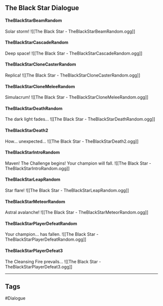 ## The Black Star Dialogue
#### TheBlackStarBeamRandom
Solar storm!
![[The Black Star - TheBlackStarBeamRandom.ogg]]

#### TheBlackStarCascadeRandom
Deep space!
![[The Black Star - TheBlackStarCascadeRandom.ogg]]

#### TheBlackStarCloneCasterRandom
Replica!
![[The Black Star - TheBlackStarCloneCasterRandom.ogg]]

#### TheBlackStarCloneMeleeRandom
Simulacrum!
![[The Black Star - TheBlackStarCloneMeleeRandom.ogg]]

#### TheBlackStarDeathRandom
The dark light fades...
![[The Black Star - TheBlackStarDeathRandom.ogg]]

#### TheBlackStarDeath2
How... unexpected...
![[The Black Star - TheBlackStarDeath2.ogg]]

#### TheBlackStarIntroRandom
Maven! The Challenge begins! Your champion will fall.
![[The Black Star - TheBlackStarIntroRandom.ogg]]

#### TheBlackStarLeapRandom
Star flare!
![[The Black Star - TheBlackStarLeapRandom.ogg]]

#### TheBlackStarMeteorRandom
Astral avalanche!
![[The Black Star - TheBlackStarMeteorRandom.ogg]]

#### TheBlackStarPlayerDefeatRandom
Your champion... has fallen.
![[The Black Star - TheBlackStarPlayerDefeatRandom.ogg]]

#### TheBlackStarPlayerDefeat3
The Cleansing Fire prevails...
![[The Black Star - TheBlackStarPlayerDefeat3.ogg]]

---
## Tags
#Dialogue
